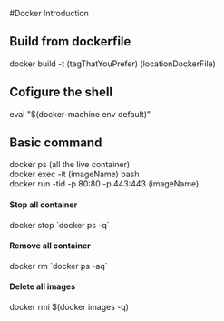#Docker Introduction

## Build from dockerfile
docker build -t (tagThatYouPrefer) (locationDockerFile)

## Cofigure the shell
eval "$(docker-machine env default)"

## Basic command
docker ps (all the live container)   
docker exec -it (imageName) bash   
docker run -tid -p 80:80 -p 443:443 (imageName)   

#### Stop all container
docker stop \`docker ps -q\`

#### Remove all container
docker rm \`docker ps -aq\`

#### Delete all images
docker rmi $(docker images -q)
